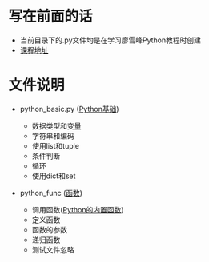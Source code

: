 # 写在前面的话
  - 当前目录下的.py文件均是在学习廖雪峰Python教程时创建
  - [课程地址](https://www.liaoxuefeng.com/wiki/0014316089557264a6b348958f449949df42a6d3a2e542c000/001431608990315a01b575e2ab041168ff0df194698afac000)
  
  
# 文件说明
   - python_basic.py ([Python基础](https://www.liaoxuefeng.com/wiki/0014316089557264a6b348958f449949df42a6d3a2e542c000/001431658427513eef3d9dd9f7c48599116735806328e81000))
        - 数据类型和变量
        - 字符串和编码
        - 使用list和tuple
        - 条件判断
        - 循环
        - 使用dict和set
        
   - python_func ([函数](https://www.liaoxuefeng.com/wiki/0014316089557264a6b348958f449949df42a6d3a2e542c000/00143167832686474803d3d2b7d4d6499cfd093dc47efcd000))
        - 调用函数([Python的内置函数](https://docs.python.org/3/library/functions.html#abs))
        - 定义函数
        - 函数的参数
        - 递归函数
        - 测试文件忽略
        
        